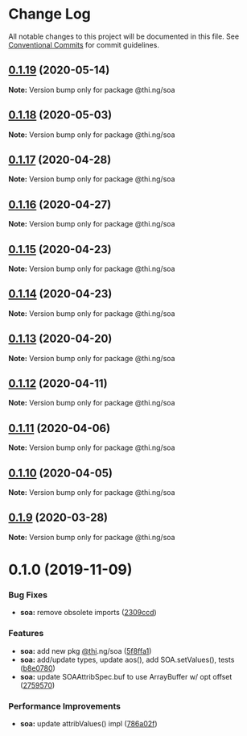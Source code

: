 # Change Log

All notable changes to this project will be documented in this file.
See [Conventional Commits](https://conventionalcommits.org) for commit guidelines.

## [0.1.19](https://github.com/thi-ng/umbrella/compare/@thi.ng/soa@0.1.18...@thi.ng/soa@0.1.19) (2020-05-14)

**Note:** Version bump only for package @thi.ng/soa





## [0.1.18](https://github.com/thi-ng/umbrella/compare/@thi.ng/soa@0.1.17...@thi.ng/soa@0.1.18) (2020-05-03)

**Note:** Version bump only for package @thi.ng/soa





## [0.1.17](https://github.com/thi-ng/umbrella/compare/@thi.ng/soa@0.1.16...@thi.ng/soa@0.1.17) (2020-04-28)

**Note:** Version bump only for package @thi.ng/soa





## [0.1.16](https://github.com/thi-ng/umbrella/compare/@thi.ng/soa@0.1.15...@thi.ng/soa@0.1.16) (2020-04-27)

**Note:** Version bump only for package @thi.ng/soa





## [0.1.15](https://github.com/thi-ng/umbrella/compare/@thi.ng/soa@0.1.14...@thi.ng/soa@0.1.15) (2020-04-23)

**Note:** Version bump only for package @thi.ng/soa





## [0.1.14](https://github.com/thi-ng/umbrella/compare/@thi.ng/soa@0.1.13...@thi.ng/soa@0.1.14) (2020-04-23)

**Note:** Version bump only for package @thi.ng/soa





## [0.1.13](https://github.com/thi-ng/umbrella/compare/@thi.ng/soa@0.1.12...@thi.ng/soa@0.1.13) (2020-04-20)

**Note:** Version bump only for package @thi.ng/soa





## [0.1.12](https://github.com/thi-ng/umbrella/compare/@thi.ng/soa@0.1.11...@thi.ng/soa@0.1.12) (2020-04-11)

**Note:** Version bump only for package @thi.ng/soa





## [0.1.11](https://github.com/thi-ng/umbrella/compare/@thi.ng/soa@0.1.10...@thi.ng/soa@0.1.11) (2020-04-06)

**Note:** Version bump only for package @thi.ng/soa





## [0.1.10](https://github.com/thi-ng/umbrella/compare/@thi.ng/soa@0.1.9...@thi.ng/soa@0.1.10) (2020-04-05)

**Note:** Version bump only for package @thi.ng/soa





## [0.1.9](https://github.com/thi-ng/umbrella/compare/@thi.ng/soa@0.1.8...@thi.ng/soa@0.1.9) (2020-03-28)

**Note:** Version bump only for package @thi.ng/soa





# 0.1.0 (2019-11-09)

### Bug Fixes

* **soa:** remove obsolete imports ([2309ccd](https://github.com/thi-ng/umbrella/commit/2309ccd6e581b6f385f4a2720fd2ad5cfb8a0d79))

### Features

* **soa:** add new pkg [@thi](https://github.com/thi).ng/soa ([5f8ffa1](https://github.com/thi-ng/umbrella/commit/5f8ffa175fabc4518f6b931c8c57473ea8ab1a74))
* **soa:** add/update types, update aos(), add SOA.setValues(), tests ([b8e0780](https://github.com/thi-ng/umbrella/commit/b8e07806427041a7ef3413ca47357e3360f6a4c8))
* **soa:** update SOAAttribSpec.buf to use ArrayBuffer w/ opt offset ([2759570](https://github.com/thi-ng/umbrella/commit/27595700ce0df21258dad58e18abf98b8ddb7c30))

### Performance Improvements

* **soa:** update attribValues() impl ([786a02f](https://github.com/thi-ng/umbrella/commit/786a02f66fd0f50e678f3eb048964fadf293db3f))

